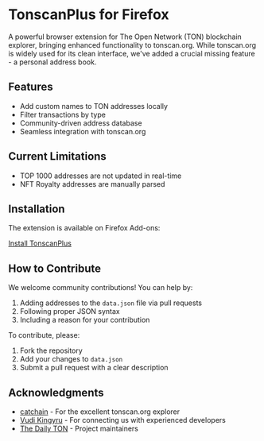 # TonscanPlus for Firefox

A powerful browser extension for The Open Network (TON) blockchain explorer, bringing enhanced functionality to tonscan.org. While tonscan.org is widely used for its clean interface, we've added a crucial missing feature - a personal address book.

## Features

- Add custom names to TON addresses locally
- Filter transactions by type
- Community-driven address database
- Seamless integration with tonscan.org

## Current Limitations

- TOP 1000 addresses are not updated in real-time
- NFT Royalty addresses are manually parsed

## Installation

The extension is available on Firefox Add-ons:

[Install TonscanPlus](https://github.com/awesome-doge/tonscanplus/releases)

## How to Contribute

We welcome community contributions! You can help by:

1. Adding addresses to the `data.json` file via pull requests
2. Following proper JSON syntax
3. Including a reason for your contribution

To contribute, please:
1. Fork the repository
2. Add your changes to `data.json`
3. Submit a pull request with a clear description

## Acknowledgments

- [catchain](https://github.com/catchain) - For the excellent tonscan.org explorer
- [Vudi Kingyru](https://t.me/investkingyru) - For connecting us with experienced developers
- [The Daily TON](https://t.me/thedailyton) - Project maintainers
